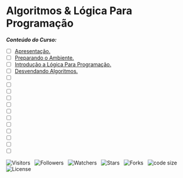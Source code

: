 <!-- Titulo -->
# Algoritmos & Lógica Para Programação

***Conteúdo do Curso:***

* [ ] [Apresentação.](https://github.com/Devsgeeknerd/mod-apr-alg-log-par-pro-bas-ava)
* [ ] [Preparando o Ambiente.](https://github.com/Devsgeeknerd/mod-pre-amb-alg-log-par-pro-bas-ava)
* [ ] [Introdução a Lógica Para Programação.](https://github.com/Devsgeeknerd/mod-int-log-par-pro-alg-log-par-pro-bas-ava)
* [ ] [Desvendando Algoritmos.](https://github.com/Devsgeeknerd/mod-des-alg-log-par-pro-bas-ava)
* [ ] []()
* [ ] []()
* [ ] []()
* [ ] []()
* [ ] []()
* [ ] []()
* [ ] []()
* [ ] []()
* [ ] []()
* [ ] []()
* [ ] []()
* [ ] []()

![Visitors](https://api.visitorbadge.io/api/visitors?path=Devsgeeknerd%2Fcur-alg-log-par-pro-bas-ava&label=Visitantes&labelColor=%23f9e64f&countColor=%23008000&style=plastic "Total de Visitas")
&nbsp;
![Followers](https://img.shields.io/github/followers/Devsgeeknerd?style=p&label=Seguidores&labelColor=f9e64f&color=008000 "Total de Seguidores")
&nbsp;
![Watchers](https://img.shields.io/github/watchers/Devsgeeknerd/cur-alg-log-par-pro-bas-ava?style=p&label=Observadores&labelColor=f9e64f&color=008000 "Total de Observadores")
&nbsp;
![Stars](https://img.shields.io/github/stars/Devsgeeknerd/cur-alg-log-par-pro-bas-ava?style=p&label=Estrelas&labelColor=f9e64f&color=008000 "Total de Estrelas")
&nbsp;
![Forks](https://img.shields.io/github/forks/Devsgeeknerd/cur-alg-log-par-pro-bas-ava?style=p&label=Bifurcações&labelColor=f9e64f&color=008000 "Total de Bifurcações")
&nbsp;
![code size](https://img.shields.io/github/languages/code-size/Devsgeeknerd/cur-alg-log-par-pro-bas-ava?style=p&label=Tamanho&labelColor=f9e64f&color=008000& "Tamanho do Repositório")
&nbsp;
![License](https://img.shields.io/github/license/Devsgeeknerd/cur-alg-log-par-pro-bas-ava?style=p&label=Licença&labelColor=f9e64f&color=008000 "Licença do Repositório")

